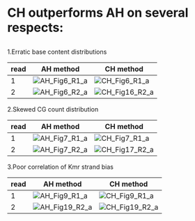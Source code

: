 # CH outperforms AH on several respects:<h2>



1.Erratic base content distributions  <br>

read|AH method| CH method 
-----|---------|-----------
1|![AH_Fig6_R1_a](https://raw.githubusercontent.com/dcolinmorgan/test/master/AH/AH_Fig6_R1_a.png) | ![CH_Fig6_R1_a](https://raw.githubusercontent.com/dcolinmorgan/test/master/CH/CH_Fig6_R1_a.png)<br>
2|![AH_Fig6_R2_a](https://raw.githubusercontent.com/dcolinmorgan/test/master/AH/AH_Fig16_R2_a.png) | ![CH_Fig16_R2_a](https://raw.githubusercontent.com/dcolinmorgan/test/master/CH/CH_Fig16_R2_a.png)

2.Skewed CG count distribution  <br>

read|AH method| CH method 
-----|---------|-----------
1|![AH_Fig7_R1_a](https://raw.githubusercontent.com/dcolinmorgan/test/master/AH/AH_Fig17_R2_a.png) | ![CH_Fig7_R1_a](https://raw.githubusercontent.com/dcolinmorgan/test/master/CH/CH_Fig7_R1_a.png)<br>
2|![AH_Fig7_R2_a](https://raw.githubusercontent.com/dcolinmorgan/test/master/AH/AH_Fig7_R1_a.png) | ![CH_Fig17_R2_a](https://raw.githubusercontent.com/dcolinmorgan/test/master/CH/CH_Fig17_R2_a.png)

3.Poor correlation of Kmr strand bias <br>

read|AH method| CH method 
-----|---------|-----------
1|![AH_Fig9_R1_a](https://raw.githubusercontent.com/dcolinmorgan/test/master/AH/AH_Fig9_R1_a.png) | ![CH_Fig9_R1_a](https://raw.githubusercontent.com/dcolinmorgan/test/master/CH/CH_Fig9_R1_a.png)<br>
2|![AH_Fig19_R2_a](https://raw.githubusercontent.com/dcolinmorgan/test/master/AH/AH_Fig19_R2_a.png) | ![CH_Fig19_R2_a](https://raw.githubusercontent.com/dcolinmorgan/test/master/CH/CH_Fig19_R2_a.png)
